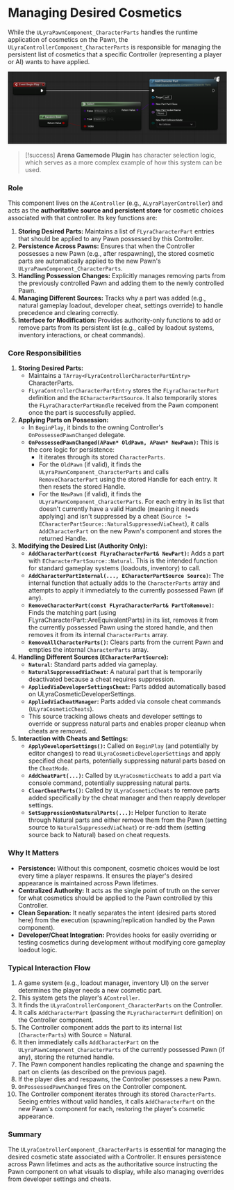 # Managing Desired Cosmetics

While the `ULyraPawnComponent_CharacterParts` handles the runtime application of cosmetics on the Pawn, the `ULyraControllerComponent_CharacterParts` is responsible for managing the persistent list of cosmetics that a specific Controller (representing a player or AI) wants to have applied.

<img src=".gitbook/assets/image (82).png" alt="" title="LyraControllerComponent_CharacterParts randomly selecting the cosmetics for the player">

> [!success]
> **Arena Gamemode Plugin** has character selection logic, which serves as a more complex example of how this system can be used.

### Role

This component lives on the `AController` (e.g., `ALyraPlayerController`) and acts as the **authoritative source and persistent store** for cosmetic choices associated with that controller. Its key functions are:

1. **Storing Desired Parts:** Maintains a list of `FLyraCharacterPart` entries that should be applied to any Pawn possessed by this Controller.
2. **Persistence Across Pawns:** Ensures that when the Controller possesses a new Pawn (e.g., after respawning), the stored cosmetic parts are automatically applied to the new Pawn's `ULyraPawnComponent_CharacterParts`.
3. **Handling Possession Changes:** Explicitly manages removing parts from the previously controlled Pawn and adding them to the newly controlled Pawn.
4. **Managing Different Sources:** Tracks why a part was added (e.g., natural gameplay loadout, developer cheat, settings override) to handle precedence and clearing correctly.
5. **Interface for Modification:** Provides authority-only functions to add or remove parts from its persistent list (e.g., called by loadout systems, inventory interactions, or cheat commands).

### Core Responsibilities

1. **Storing Desired Parts:**
   * Maintains a `TArray<FLyraControllerCharacterPartEntry>` CharacterParts.
   * `FLyraControllerCharacterPartEntry` stores the `FLyraCharacterPart` definition and the `ECharacterPartSource`. It also temporarily stores the `FLyraCharacterPartHandle` received from the Pawn component once the part is successfully applied.
2. **Applying Parts on Possession:**
   * In `BeginPlay`, it binds to the owning Controller's `OnPossessedPawnChanged` delegate.
   * **`OnPossessedPawnChanged(APawn* OldPawn, APawn* NewPawn)`:** This is the core logic for persistence:
     * It iterates through its stored `CharacterParts`.
     * For the `OldPawn` (if valid), it finds the `ULyraPawnComponent_CharacterParts` and calls `RemoveCharacterPart` using the stored Handle for each entry. It then resets the stored Handle.
     * For the `NewPawn` (if valid), it finds the `ULyraPawnComponent_CharacterParts`. For each entry in its list that doesn't currently have a valid Handle (meaning it needs applying) and isn't suppressed by a cheat (`Source != ECharacterPartSource::NaturalSuppressedViaCheat`), it calls `AddCharacterPart` on the new Pawn's component and stores the returned Handle.
3. **Modifying the Desired List (Authority Only):**
   * **`AddCharacterPart(const FLyraCharacterPart& NewPart)`:** Adds a part with `ECharacterPartSource::Natural`. This is the intended function for standard gameplay systems (loadouts, inventory) to call.
   * **`AddCharacterPartInternal(..., ECharacterPartSource Source)`:** The internal function that actually adds to the `CharacterParts` array and attempts to apply it immediately to the currently possessed Pawn (if any).
   * **`RemoveCharacterPart(const FLyraCharacterPart& PartToRemove)`:** Finds the matching part (using FLyraCharacterPart::AreEquivalentParts) in its list, removes it from the currently possessed Pawn using the stored handle, and then removes it from its internal `CharacterParts` array.
   * **`RemoveAllCharacterParts()`:** Clears parts from the current Pawn and empties the internal `CharacterParts` array.
4. **Handling Different Sources (`ECharacterPartSource`):**
   * **`Natural`:** Standard parts added via gameplay.
   * **`NaturalSuppressedViaCheat`:** A natural part that is temporarily deactivated because a cheat requires suppression.
   * **`AppliedViaDeveloperSettingsCheat`:** Parts added automatically based on ULyraCosmeticDeveloperSettings.
   * **`AppliedViaCheatManager`:** Parts added via console cheat commands (`ULyraCosmeticCheats`).
   * This source tracking allows cheats and developer settings to override or suppress natural parts and enables proper cleanup when cheats are removed.
5. **Interaction with Cheats and Settings:**
   * **`ApplyDeveloperSettings()`:** Called on `BeginPlay` (and potentially by editor changes) to read `ULyraCosmeticDeveloperSettings` and apply specified cheat parts, potentially suppressing natural parts based on the `CheatMode`.
   * **`AddCheatPart(...)`:** Called by `ULyraCosmeticCheats` to add a part via console command, potentially suppressing natural parts.
   * **`ClearCheatParts()`:** Called by `ULyraCosmeticCheats` to remove parts added specifically by the cheat manager and then reapply developer settings.
   * **`SetSuppressionOnNaturalParts(...)`:** Helper function to iterate through Natural parts and either remove them from the Pawn (setting source to `NaturalSuppressedViaCheat`) or re-add them (setting source back to Natural) based on cheat requests.

### Why It Matters

* **Persistence:** Without this component, cosmetic choices would be lost every time a player respawns. It ensures the player's desired appearance is maintained across Pawn lifetimes.
* **Centralized Authority:** It acts as the single point of truth on the server for what cosmetics should be applied to the Pawn controlled by this Controller.
* **Clean Separation:** It neatly separates the intent (desired parts stored here) from the execution (spawning/replication handled by the Pawn component).
* **Developer/Cheat Integration:** Provides hooks for easily overriding or testing cosmetics during development without modifying core gameplay loadout logic.

### Typical Interaction Flow

1. A game system (e.g., loadout manager, inventory UI) on the server determines the player needs a new cosmetic part.
2. This system gets the player's `AController`.
3. It finds the `ULyraControllerComponent_CharacterParts` on the Controller.
4. It calls `AddCharacterPart` (passing the `FLyraCharacterPart` definition) on the Controller component.
5. The Controller component adds the part to its internal list (`CharacterParts`) with Source = Natural.
6. It then immediately calls `AddCharacterPart` on the `ULyraPawnComponent_CharacterParts` of the currently possessed Pawn (if any), storing the returned handle.
7. The Pawn component handles replicating the change and spawning the part on clients (as described on the previous page).
8. If the player dies and respawns, the Controller possesses a new Pawn.
9. `OnPossessedPawnChanged` fires on the Controller component.
10. The Controller component iterates through its stored `CharacterParts`. Seeing entries without valid handles, it calls `AddCharacterPart` on the new Pawn's component for each, restoring the player's cosmetic appearance.

### Summary

The `ULyraControllerComponent_CharacterParts` is essential for managing the desired cosmetic state associated with a Controller. It ensures persistence across Pawn lifetimes and acts as the authoritative source instructing the Pawn component on what visuals to display, while also managing overrides from developer settings and cheats.

